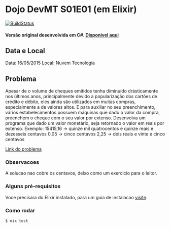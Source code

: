 # Dojo DevMT S01E01 (em Elixir)
[![BuildStatus](https://travis-ci.org/eduardomrb/dojo-s01e01-elixir.svg?branch=master)](https://travis-ci.org/eduardomrb/dojo-s01e01-elixir)

#### Versão original desenvolvida em C#. [Disponivel aqui](https://github.com/devmatogrosso/dojo-s01e01-cheque-por-extenso)

## Data e Local
Data: 16/05/2015
Local: Nuvem Tecnologia

## Problema
Apesar de o volume de cheques emitidos tenha diminuído drásticamente nos últimos
anos,
principalmente devido a popularização dos cartões de crédito e débito, eles
ainda são
utilizados em muitas compras, especialmente a de valores altos. E para auxiliar
no seu
preenchimento, vários estabelecimentos possuem máquinas que dado o valor da
compra,
preenchem o cheque com o seu valor por extenso.
Desenvolva um programa que dado um valor monetário, seja retornado o valor em
reais
por extenso.
Exemplo:
15415,16 -> quinze mil quatrocentos e quinze reais e dezesseis centavos
0,05 -> cinco centavos
2,25 -> dois reais e vinte e cinco centavos

[Link do problema](http://dojopuzzles.com/problemas/exibe/cheque-por-extenso/)

### Observacoes
A solucao nao cobre os centavos, deixo como um exercicio para o leitor.

### Alguns pré-requisitos
Voce precisara do Elixir instalado, para um guia de instalacao
[visite](http://elixir-lang.org/install.html).

### Como rodar

```shell
$ mix test
```
